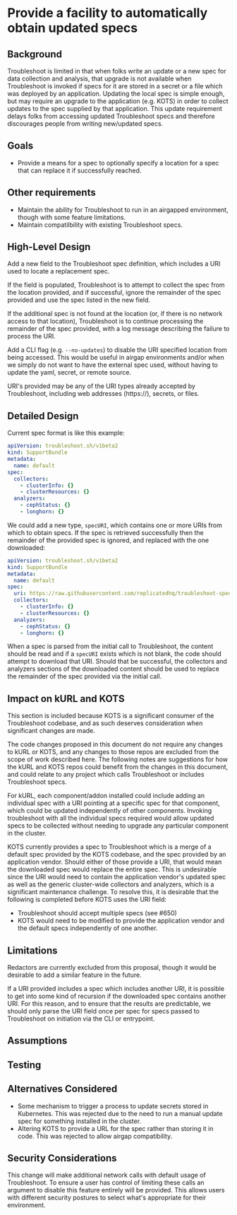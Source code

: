 # Provide a facility to automatically obtain updated specs

## Background

Troubleshoot is limited in that when folks write an update or a new spec for data collection and analysis, that upgrade is not available when Troubleshoot is invoked if specs for it are stored in a secret or a file which was deployed by an application.  Updating the local spec is simple enough, but may require an upgrade to the application (e.g. KOTS) in order to collect updates to the spec supplied by that application.  This update requirement delays folks from accessing updated Troubleshoot specs and therefore discourages people from writing new/updated specs.

## Goals

* Provide a means for a spec to optionally specify a location for a spec that can replace it if successfully reached.

## Other requirements

* Maintain the ability for Troubleshoot to run in an airgapped environment, though with some feature limitations.
* Maintain compatilbility with existing Troubleshoot specs.

## High-Level Design

Add a new field to the Troubleshoot spec definition, which includes a URI used to locate a replacement spec.

If the field is populated, Troubleshoot is to attempt to collect the spec from the location provided, and if successful, ignore the remainder of the spec provided and use the spec listed in the new field.

If the additional spec is not found at the location (or, if there is no network access to that location), Troubleshoot is to continue processing the remainder of the spec provided, with a log message describing the failure to process the URI.

Add a CLI flag (e.g. `--no-updates`) to disable the URI specified location from being accessed.  This would be useful in airgap environments and/or when we simply do not want to have the external spec used, without having to update the yaml, secret, or remote source.

URI's provided may be any of the URI types already accepted by Troubleshoot, including web addresses (https://), secrets, or files.

## Detailed Design

Current spec format is like this example:

```yaml
apiVersion: troubleshoot.sh/v1beta2
kind: SupportBundle
metadata:
  name: default
spec:
  collectors:
    - clusterInfo: {}
    - clusterResources: {}
  analyzers:
    - cephStatus: {}
    - longhorn: {}
```

We could add a new type, `specURI`, which contains one or more URIs from which to obtain specs.  If the spec is retrieved successfully then the remainder of the provided spec is ignored, and replaced with the one downloaded:

```yaml
apiVersion: troubleshoot.sh/v1beta2
kind: SupportBundle
metadata:
  name: default
spec:
  uri: https://raw.githubusercontent.com/replicatedhq/troubleshoot-specs/main/in-cluster/default.yaml
  collectors:
    - clusterInfo: {}
    - clusterResources: {}
  analyzers:
    - cephStatus: {}
    - longhorn: {}
```

When a spec is parsed from the initial call to Troubleshoot, the content should be read and if a `specURI` exists which is not blank, the code should attempt to download that URI.  Should that be successful, the collectors and analyzers sections of the downloaded content should be used to replace the remainder of the spec provided via the initial call.

## Impact on kURL and KOTS

This section is included because KOTS is a significant consumer of the Troubleshoot codebase, and as such deserves consideration when significant changes are made.

The code changes proposed in this document do not require any changes to kURL or KOTS, and any changes to those repos are excluded from the scope of work described here.  The following notes are suggestions for how the kURL and KOTS repos could benefit from the changes in this document, and could relate to any project which calls Troubleshoot or includes Troubleshoot specs.

For kURL, each component/addon installed could include adding an individual spec with a URI pointing at a specific spec for that component, which could be updated independently of other components.  Invoking troubleshoot with all the individual specs required would allow updated specs to be collected without needing to upgrade any particular component in the cluster.

KOTS currently provides a spec to Troubleshoot which is a merge of a default spec provided by the KOTS codebase, and the spec provided by an application vendor.  Should either of those provide a URI, that would mean the downloaded spec would replace the entire spec.  This is undesirable since the URI would need to contain the application vendor's updated spec as well as the generic cluster-wide collectors and analyzers, which is a significant maintenance challenge.  To resolve this, it is desirable that the following is completed before KOTS uses the URI field:

* Troubleshoot should accept multiple specs (see #650)
* KOTS would need to be modified to provide the application vendor and the default specs independently of one another.

## Limitations

Redactors are currently excluded from this proposal, though it would be desirable to add a similar feature in the future.

If a URI provided includes a spec which includes another URI, it is possible to get into some kind of recursion if the downloaded spec contains another URI.  For this reason, and to ensure that the results are predictable, we should only parse the URI field once per spec for specs passed to Troubleshoot on initiation via the CLI or entrypoint.

## Assumptions

## Testing

## Alternatives Considered

* Some mechanism to trigger a process to update secrets stored in Kubernetes.  This was rejected due to the need to run a manual update spec for something installed in the cluster.
* Altering KOTS to provide a URL for the spec rather than storing it in code.  This was rejected to allow airgap compatibility.

## Security Considerations

This change will make additional network calls with default usage of Troubleshoot. To ensure a user has control of limiting these calls an argument to disable this feature entirely will be provided. This allows users with different security postures to select what's appropriate for their environment.
